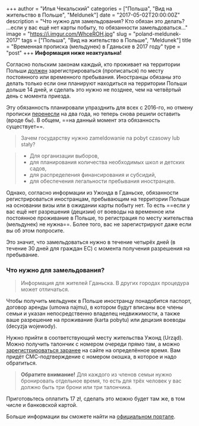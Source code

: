 +++
author = "Илья Чекальский"
categories = ["Польша", "Вид на жительство в Польше", "Meldunek"]
date = "2017-05-02T20:00:00Z"
description = "Что нужно для замельдования? Кто обязан это делать? ...если у вас ещё нет карты побыту, то обязанности замельдоваться..."
image = "https://i.imgur.com/WhceROH.jpg"
slug = "poland-meldunek-2017"
tags = ["Польша", "Вид на жительство в Польше", "Meldunek"]
title = "Временная прописка (мельдунек) в Гданьске в 2017 году"
type = "post"
+++
**Информация ниже неактуальна!**

Согласно польским законам каждый, кто проживает на территории Польши [должен](https://obywatel.gov.pl/meldunek/obowiazek-meldunkowy-cudzoziemcow) зарегистрироваться (прописаться) по месту постоянного или временного пребывания. Иностранцы обязаны это делать только если они планируют находиться на территории Польши дольше 14 дней, и сделать это нужно не позднее, чем на четвёртый день с момента приезда.

Эту обязанность планировали упразднить для всех с 2016-го, но отмену прописки [перенесли](http://prawo.gazetaprawna.pl/artykuly/883993,sejm-rozpoczyna-prace-nad-przesunieciem-na-2018-r-zniesienia-obowiazku-meldunkowego.html) на два года, но теперь снова решили оставить (вроде бы). В общем, ==на данный момент эта обязанность существует==.

> Зачем государству нужно zameldowanie na pobyt czasowy lub stały?

> * Для организации выборов,
> * для планирования количества необходимых школ и детских садов,
> * для распределения финансирования и субсидий,
> * для обеспечения легальности пребывания иностранцев.

Однако, согласно информации из Ужонда в Гданьске, обязанности регистрироваться иностранцам, пребывающим на территории Польши на основании визы или в ожидании карты побыту нет. То есть ==если у вас ещё нет разрешения (децизии) от воеводы на временное или постоянное проживание в Польше, то регистрация по месту жительства (мельдунек) не нужна==. Более того, вас не зарегистрируют даже если вы об этом попросите.

Это значит, что замельдоваться нужно в течение четырёх дней (в течение 30 дней для граждан ЕС) с момента получения разрешения на пребывание.

### Что нужно для замельдования?

> Информация для жителей Гданьска. В других городах процедура может отличаться.

Чтобы получить мельдунек в Польше иностранцу понадобится паспорт, договор аренды (umowa najmu), в котором будут вписаны все члены семьи и указан непосредственно владелец недвижимости, а также ваше разрешение на проживание (karta pobytu) или децизия воеводы (decyzja wojewody).

Нужно прийти в соответствующий месту жительства Ужонд (Urząd). Можно получить талончик с номером очереди прямо там, а можно [зарегистрироваться заранее](https://ssl.gdansk.pl/rezerwacja) на сайте на определённое время. Вам придёт СМС-подтверждение с номером окошка, в которое и надо обратиться.

> **Обратите внимание!** Для каждого из членов семьи нужно бронировать отдельное время, то есть для трёх человек у вас должно быть три брони или три талончика.

Приготовьтесь оплатить 17 zł, сделать это можно будет там же, в том числе и банковской картой.

Больше информации вы сможете найти на [официальном портале](https://obywatel.gov.pl/meldunek).